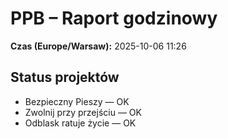 # PPB – Raport godzinowy
**Czas (Europe/Warsaw):** 2025-10-06 11:26

## Status projektów
- Bezpieczny Pieszy — OK
- Zwolnij przy przejściu — OK
- Odblask ratuje życie — OK

